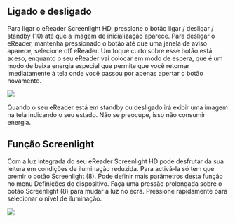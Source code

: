 ## Ligado e desligado 

Para ligar o eReader Screenlight HD, pressione o botão ligar / desligar / standby (10) até que a imagem de inicialização aparece. Para desligar o eReader, mantenha pressionado o botão até que uma janela de aviso aparece, selecione off eReader. Um toque curto sobre esse botão está aceso, enquanto o seu eReader vai colocar em modo de espera, que é um modo de baixa energia especial que permite que você retornar imediatamente à tela onde você passou por apenas apertar o botão novamente.

![](http://static.energysistem.com/images/manuals/39225/569374303b9ac.jpg)

Quando o seu eReader está em standby ou desligado irá exibir uma imagem na tela indicando o seu estado. Não se preocupe, isso não consumir energia.


## Função Screenlight
Com a luz integrada do seu eReader Screenlight HD pode desfrutar da sua leitura em condições de iluminação reduzida. Para activá-la só tem que premir o botão Screenlight (8). Pode definir mais parâmetros desta função no menu Definições do dispositivo. Faça uma pressão prolongada sobre o botão Screenlight (8) para mudar a luz no ecrã. Pressione rapidamente para selecionar o nível de iluminação.

![](http://static.energysistem.com/images/manuals/39225/56966d2113b44.jpg)
